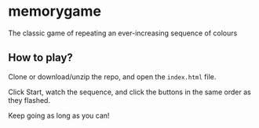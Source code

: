 # memorygame
The classic game of repeating an ever-increasing sequence of colours

## How to play?
Clone or download/unzip the repo, and open the `index.html` file.

Click Start, watch the sequence, and click the buttons in the same order as they flashed.

Keep going as long as you can!